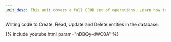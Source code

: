 ```yaml
---
unit_desc: This unit covers a full CRUD set of operations. Learn how to use Hibernat's runtime APIs to read and write entities to the database.
---
```


Writing code to Create, Read, Update and Delete entities in the database.

{% include youtube.html param="hDBQy-dWC0A" %}